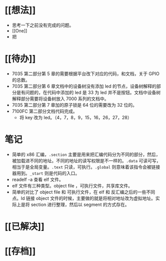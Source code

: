 # [[想法]]
- 思考一下之前没有完成的问题。
- [[One]]
- 把

# [[待办]]
- 7035 第二部分第 5 章的需要根据平台改下对应的代码，和文档，关于 GPIO 的总数。
- 7035 第二部分第 6 章文档中的设备树没有添加 led 的节点，设备树解释的部分是有问题的，在代码中添加的 led 是 33 为 led 并不是按钮。文档中设备树解释部分需要将设备树放入 7000 系列的文档中。
- 7035 第二部分第 7 章加的原子锁是 64 位的需要改为 32 位的。
- 7100FC 第二部分文档代码完成。
	- 将 key 改为 led。（4，7，8，9，15，16，26，27，28）

# 笔记
- 简单的 x86 汇编，`.section` 主要是用来把汇编代码分为不同的部分，然后，被加载进不同的地址。不同的地址的读写权限是不一样的。`.data` 可读可写，相当于是全局变量。`.text` 只读，可执行。`.global` 则意味着该指令会被链接器用到。`_start` 则是代码的入口。 
- readelf -a 查看 elf 文件。
- elf 文件有三种类型。object file ，可执行文件，共享库文件。
- 简单的对比了 object file 和 可执行文件，在 elf 和 反汇编之后的一些不同点。ld 链接 object 文件的时候，主要做的就是将相对地址改为虚拟地址。实际上是将 section 进行整理，然后以 segment 的方式存在。


# [[已解决]]


# [[存档]]